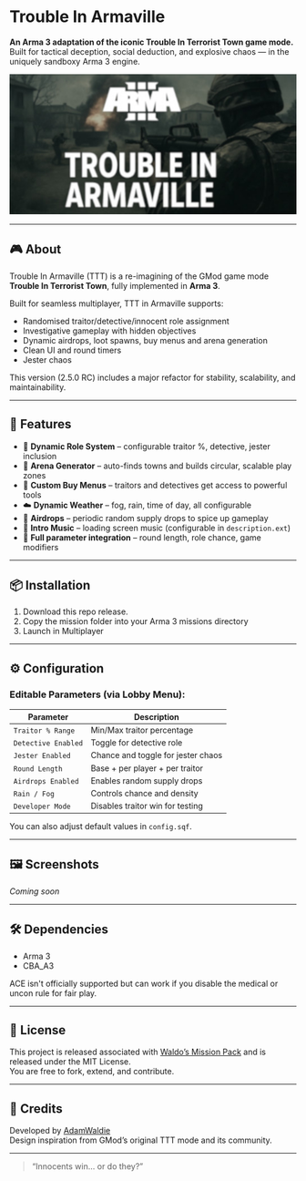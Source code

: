 # Trouble In Armaville

**An Arma 3 adaptation of the iconic Trouble In Terrorist Town game mode.**  
Built for tactical deception, social deduction, and explosive chaos — in the uniquely sandboxy Arma 3 engine.

<p align="center">
  <img src="https://github.com/AdamWaldie/TTTARMA3/blob/main/ui/TroubleInArmaville.jpg?raw=true" alt="Trouble In Armaville Logo" width="512">
</p>

---

## 🎮 About

Trouble In Armaville (TTT) is a re-imagining of the GMod game mode **Trouble In Terrorist Town**, fully implemented in **Arma 3**.

Built for seamless multiplayer, TTT in Armaville supports:
- Randomised traitor/detective/innocent role assignment
- Investigative gameplay with hidden objectives
- Dynamic airdrops, loot spawns, buy menus and arena generation
- Clean UI and round timers
- Jester chaos

This version (2.5.0 RC) includes a major refactor for stability, scalability, and maintainability.

---

## 🧰 Features

- 🔀 **Dynamic Role System** – configurable traitor %, detective, jester inclusion  
- 🌆 **Arena Generator** – auto-finds towns and builds circular, scalable play zones  
- 🎯 **Custom Buy Menus** – traitors and detectives get access to powerful tools  
- ☁️ **Dynamic Weather** – fog, rain, time of day, all configurable  
- 🚁 **Airdrops** – periodic random supply drops to spice up gameplay  
- 🎵 **Intro Music** – loading screen music (configurable in `description.ext`)  
- 🧠 **Full parameter integration** – round length, role chance, game modifiers

---

## 📦 Installation

1. Download this repo release.
2. Copy the mission folder into your Arma 3 missions directory
3. Launch in Multiplayer

---

## ⚙️ Configuration

### Editable Parameters (via Lobby Menu):

| Parameter                | Description                                 |
|--------------------------|---------------------------------------------|
| `Traitor % Range`        | Min/Max traitor percentage                  |
| `Detective Enabled`      | Toggle for detective role                   |
| `Jester Enabled`         | Chance and toggle for jester chaos          |
| `Round Length`           | Base + per player + per traitor             |
| `Airdrops Enabled`       | Enables random supply drops                 |
| `Rain / Fog`             | Controls chance and density                 |
| `Developer Mode`         | Disables traitor win for testing            |

You can also adjust default values in `config.sqf`.

---

## 🖼️ Screenshots

*Coming soon*

---

## 🛠️ Dependencies

- Arma 3
- CBA_A3

ACE isn't officially supported but can work if you disable the medical or uncon rule for fair play.

---

## 📄 License

This project is released associated with [Waldo’s Mission Pack](https://github.com/AdamWaldie/WaldosMissionPack) and is released under the MIT License.  
You are free to fork, extend, and contribute.

---

## 🙌 Credits

Developed by [AdamWaldie](https://github.com/AdamWaldie)  
Design inspiration from GMod’s original TTT mode and its community.

---

> “Innocents win... or do they?”  


